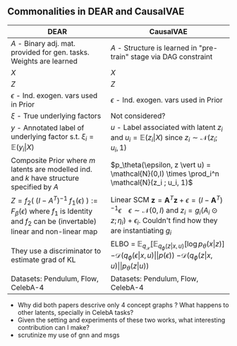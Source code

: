 ## Commonalities in DEAR and CausalVAE


| DEAR      | CausalVAE |
| ----------- | ----------- |
| $A$ - Binary adj. mat. provided for gen. tasks. Weights are learned      | $A$  - Structure is learned in "pre-train" stage via DAG constraint    |
| $X$   | $X$        |
| $Z$   | $Z$        |
| $\epsilon$ - Ind. exogen. vars used in Prior  | $\epsilon$ - Ind. exogen. vars used in Prior      |
| $\xi$ - True underlying factors  |   Not considered?     |
| $y$ - Annotated label of underlying factor s.t.  $\xi_i = \mathbb{E}(y_i \vert X)$  |  $u$ - Label associated with latent $z_i$ and $u_i = \mathbb{E}(z_i \vert X)$ since $z_i \sim \mathcal{N}(z_i ;  u_i, 1)$ |
| Composite Prior where $m$ latents are modelled ind. and $k$ have structure specified by $A$   |  $p_\theta(\epsilon, z \vert u)  = \mathcal{N}(0,I) \times \prod_i^n \mathcal{N}(z_i ;  u_i, 1)$ |
|  $Z = f_2(\;(I - A^T)^{-1}\;f_1(\epsilon)\;) := F_\beta(\epsilon)$ where $f_1$ is Identity and $f_2$ can be (invertable) linear and non-linear map| Linear SCM $\textbf{z} = \textbf{A}^T \textbf{z} + \epsilon = (I - \textbf{A}^T)^{-1} \epsilon  \;\;\;\; \epsilon \sim \mathcal{N}(0,I)$ and $z_i = g_i(A_i \odot z; \eta_i) + \epsilon_i$. Couldn't find how they are instantiating $g_i$
|They use a discriminator to estimate grad of KL | ELBO =  $\mathbb{E}_{q_\mathcal{X}}[\mathbb{E}_{q_\phi(z \vert x,u)} [\log p_\theta(x \vert z)]$ $- \mathcal{D}(q_\phi(\epsilon \vert x, u) \vert \vert p(\epsilon))$ $- \mathcal{D}(q_\phi(z\vert x, u) \vert \vert p_\theta(z \vert u))$ |
| Datasets: Pendulum, Flow, CelebA-4  |Datasets:  Pendulum, Flow, CelebA-4    |



- Why did both papers descrive only 4 concept graphs ? What happens to other latents, specially in CelebA tasks?
- Given the setting and experiments of these two works, what interesting contribution can I make?
- scrutinize my use of gnn and msgs


